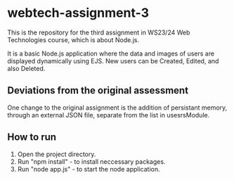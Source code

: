 # webtech-assignment-3
This is the repository for the third assignment in WS23/24 Web Technologies course, which is about Node.js.

It is a basic Node.js application where the data and images of users are displayed dynamically using EJS.
New users can be Created, Edited, and also Deleted.

## Deviations from the original assessment

One change to the original assignment is the addition of persistant memory, through an external JSON file, separate from the list in usesrsModule.

## How to run
1. Open the project directory.
2. Run "npm install" - to install neccessary packages.
3. Run "node app.js" - to start the node application.
